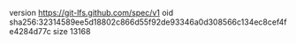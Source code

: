 version https://git-lfs.github.com/spec/v1
oid sha256:32314589ee5d18802c866d55f92de93346a0d308566c134ec8cef4fe4284d77c
size 13168

